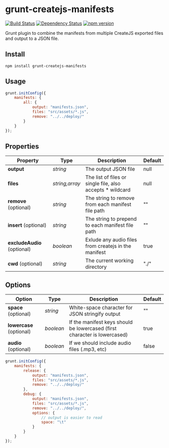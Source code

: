 # grunt-createjs-manifests

[![Build Status](https://travis-ci.org/SpringRoll/grunt-createjs-manifests.svg)](https://travis-ci.org/SpringRoll/grunt-createjs-manifests) [![Dependency Status](https://david-dm.org/SpringRoll/grunt-createjs-manifests.svg?style=flat)](https://david-dm.org/SpringRoll/grunt-createjs-manifests) [![npm version](https://badge.fury.io/js/grunt-createjs-manifests.svg)](http://badge.fury.io/js/grunt-createjs-manifests)

Grunt plugin to combine the manifests from multiple CreateJS exported files and output to a JSON file.

## Install

```shell
npm install grunt-createjs-manifests
```

## Usage 

```js
grunt.initConfig({
	manifests: {
		all: {
			output: "manifests.json",
			files: "src/assets/*.js",
			remove: "../../deploy/"
		}
	}
});
```

## Properties

Property | Type | Description | Default
---|---|---|---
**output** | _string_ | The output JSON file | null
**files** | _string,array_ | The list of files or single file, also accepts * wildcard | null
**remove** (optional) | _string_ | The string to remove from each manifest file path | ""
**insert** (optional) | _string_ | The string to prepend to each manifest file path | ""
**excludeAudio** (optional) | _boolean_ | Exlude any audio files from createjs in the manifest | true 
**cwd** (optional) | _string_ | The current working directory | "./" 

## Options

Option | Type | Description | Default
---|---|---|---
**space** (optional) | _string_ | White-space character for JSON stringify output | ""
**lowercase** (optional) | _boolean_ | If the manifest keys should be lowercased (first character is lowercased) | true
**audio** (optional) | _boolean_ | If we should include audio files (.mp3, etc) | false 

```js
grunt.initConfig({
	manifests: {
		release: {
			output: "manifests.json",
			files: "src/assets/*.js",
			remove: "../../deploy/"
		},
		debug: {
			output: "manifests.json",
			files: "src/assets/*.js",
			remove: "../../deploy/",
			options: {
				// output is easier to read
				space: "\t"
			}
		}
	}
});
```
